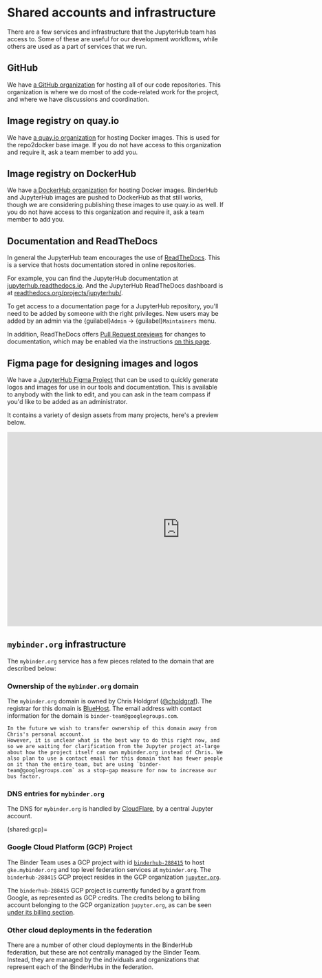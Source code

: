 # Shared accounts and infrastructure

There are a few services and infrastructure that the JupyterHub team has access to.
Some of these are useful for our development workflows, while others are used as a part of services that we run.

## GitHub

We have [a GitHub organization](https://github.com/jupyterhub/) for hosting all of our code repositories.
This organization is where we do most of the code-related work for the project, and where we have discussions and coordination.

## Image registry on quay.io

We have [a quay.io organization](https://quay.io/organization/jupyterhub) for hosting Docker images.
This is used for the repo2docker base image.
If you do not have access to this organization and require it, ask a team member to add you.

## Image registry on DockerHub

We have [a DockerHub organization](https://hub.docker.com/r/jupyterhub/jupyterhub/) for hosting Docker images.
BinderHub and JupyterHub images are pushed to DockerHub as that still works, though we are considering publishing these images to use quay.io as well.
If you do not have access to this organization and require it, ask a team member to add you.

## Documentation and ReadTheDocs

In general the JupyterHub team encourages the use of [ReadTheDocs](https://readthedocs.org).
This is a service that hosts documentation stored in online repositories.

For example, you can find the JupyterHub documentation at [jupyterhub.readthedocs.io](https://jupyterhub.readthedocs.io).
And the JupyterHub ReadTheDocs dashboard is at [readthedocs.org/projects/jupyterhub/](https://readthedocs.org/projects/jupyterhub/).

To get access to a documentation page for a JupyterHub repository, you'll need to be added by someone with the right privileges.
New users may be added by an admin via the {guilabel}`Admin` -> {guilabel}`Maintainers` menu.

In addition, ReadTheDocs offers [Pull Request previews](https://docs.readthedocs.io/en/stable/pull-requests.html) for changes to documentation, which may be enabled via the instructions [on this page](https://docs.readthedocs.io/en/stable/pull-requests.html).

## Figma page for designing images and logos

We have a [JupyterHub Figma Project](https://www.figma.com/file/20E31Z8TV1HLvDPn3ckTRR/Jupyter-Design-Assets?node-id=0%3A1) that can be used to quickly generate logos and images for use in our tools and documentation.
This is available to anybody with the link to edit, and you can ask in the team compass if you'd like to be added as an administrator.

It contains a variety of design assets from many projects, here's a preview below.

<iframe style="border: 1px solid rgba(0, 0, 0, 0.1);" width="800" height="450" src="https://www.figma.com/embed?embed_host=share&url=https%3A%2F%2Fwww.figma.com%2Ffile%2F20E31Z8TV1HLvDPn3ckTRR%2FJupyter-Design-Assets%3Fnode-id%3D0%253A1" allowfullscreen></iframe>


## `mybinder.org` infrastructure

The `mybinder.org` service has a few pieces related to the domain that are described below:

### Ownership of the `mybinder.org` domain

The `mybinder.org` domain is owned by Chris Holdgraf ([@choldgraf](https://github.com/choldgraf)).
The registrar for this domain is [BlueHost](https://bluehost.com).
The email address with contact information for the domain is `binder-team@googlegroups.com`.

```{admonition} TODO
In the future we wish to transfer ownership of this domain away from Chris's personal account.
However, it is unclear what is the best way to do this right now, and so we are waiting for clarification from the Jupyter project at-large about how the project itself can own mybinder.org instead of Chris. We also plan to use a contact email for this domain that has fewer people on it than the entire team, but are using `binder-team@googlegroups.com` as a stop-gap measure for now to increase our bus factor.
```

### DNS entries for `mybinder.org`

The DNS for `mybinder.org` is handled by [CloudFlare](https://www.cloudflare.com/), by a central Jupyter account.

(shared:gcp)=
### Google Cloud Platform (GCP) Project

The Binder Team uses a GCP project with id [`binderhub-288415`](https://console.cloud.google.com/home/dashboard?project=binderhub-288415) to host `gke.mybinder.org` and top level federation services at `mybinder.org`. The `binderhub-288415` GCP project resides in the GCP organization [`jupyter.org`](https://console.cloud.google.com/iam-admin/iam?organizationId=920697752286).

The `binderhub-288415` GCP project is currently funded by a grant from Google, as represented as GCP credits. The credits belong to billing account belonging to the GCP organization `jupyter.org`, as can be seen [under its billing section](https://console.cloud.google.com/billing?organizationId=920697752286).

### Other cloud deployments in the federation

There are a number of other cloud deployments in the BinderHub federation, but these are not centrally managed by the Binder Team.
Instead, they are managed by the individuals and organizations that represent each of the BinderHubs in the federation.

